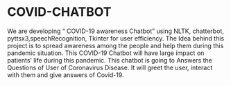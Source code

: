 # COVID-CHATBOT
We are developing “ COVID-19 awareness Chatbot” using NLTK, chatterbot, pyttsx3,speechRecognition, Tkinter for user efficiency. The Idea behind this project is to spread awareness among the people and help them during this pandemic situation. This COVID-19 Chatbot will have large impact on patients’ life during this pandemic. This chatbot is going to Answers the Questions of User of Coronavirus Disease. It will greet the user, interact with them and give answers of Covid-19.

